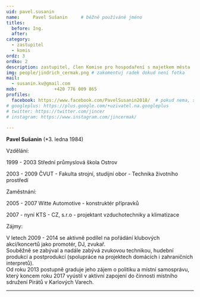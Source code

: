 ```yaml
---
uid: pavel.susanin
name:     Pavel Sušanin  	# běžně používáné jméno
titles:
  before: Ing.
  after:
category:
  - zastupitel
  - komis
ordz: 3
ordko: 2
description: zastupitel, člen Komise pro hospodaření s majetkem města
img: people/jindrich_cermak.png # zakomentuj radek dokud není fotka
mail:
  - susanin.kv@gmail.com
mob:			  +420 776 009 865
profiles:
  facebook: https://www.facebook.com/PavelSusanin2018/  # pokud nema, staci smazat tuto radku
# googleplus: https://plus.google.com/+uzivatel.na.googleplus
# twitter: https://twitter.com/jincer
# instagram: https://www.instagram.com/jincermak/ 
   
---
```


**Pavel Sušanin** (*3. ledna 1984)

Vzdělání:

1999 - 2003 Střední průmyslová škola Ostrov

2003 - 2009 ČVUT - Fakulta strojní, studijní obor - Technika životního prostředí

Zaměstnání:

2005 - 2007 Witte Automotive - konstruktér přípravků

2007 - nyní KTS - CZ, s.r.o - projektant vzduchotechniky a klimatizace

Zájmy:

V letech 2009 - 2014 se aktivně podílel na pořádání klubových akcí/koncertů jako promotér, DJ, zvukař.  
Souběžně se zabýval a nadále zabývá zvukovou technikou, hudební produkcí a postprodukcí (spolupráce na projektech domácích i zahraničních interpretů).  
Od roku 2013 postupně graduje jeho zájem o politiku a místní samosprávu, který koncem roku 2017 vyústil v aktivní zapojení do činnosti místního sdružení Pirátů v Karlových Varech.

- - - 
